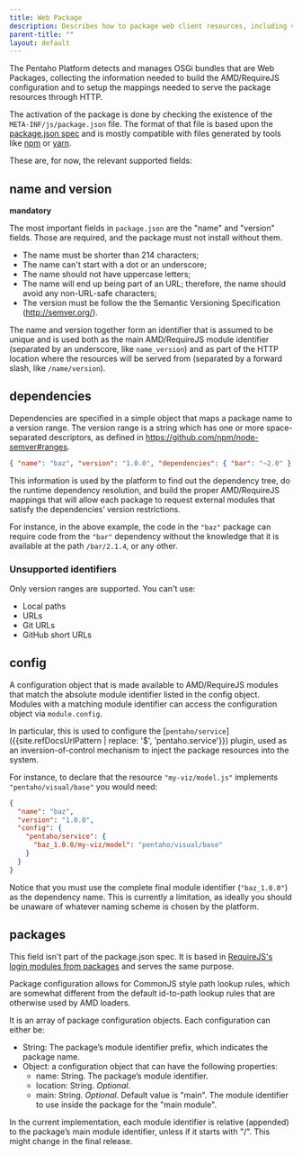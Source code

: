 ```yaml
---
title: Web Package
description: Describes how to package web client resources, including visualizations, into the Pentaho platform.
parent-title: ""
layout: default
---
```


The Pentaho Platform detects and manages OSGi bundles that are Web Packages, 
collecting the information needed to build the AMD/RequireJS configuration and 
to setup the mappings needed to serve the package resources through HTTP.

The activation of the package is done by checking the existence of the `META-INF/js/package.json` file.
The format of that file is based upon the [package.json spec](https://docs.npmjs.com/files/package.json) and 
is mostly compatible with files generated by tools like [npm](https://www.npmjs.com) or [yarn](https://yarnpkg.com).

These are, for now, the relevant supported fields:

## name and version

**mandatory**

The most important fields in `package.json` are the "name" and "version" fields. 
Those are required, and the package must not install without them.
- The name must be shorter than 214 characters;
- The name can't start with a dot or an underscore;
- The name should not have uppercase letters;
- The name will end up being part of an URL; therefore, the name should avoid any non-URL-safe characters;
- The version must be follow the the Semantic Versioning Specification (http://semver.org/).

The name and version together form an identifier that is assumed to be unique and 
is used both as the main AMD/RequireJS module identifier (separated by an underscore, like `name_version`) and 
as part of the HTTP location where the resources will be served from 
(separated by a forward slash, like `/name/version`).

## dependencies

Dependencies are specified in a simple object that maps a package name to a version range.
The version range is a string which has one or more space-separated descriptors, 
as defined in https://github.com/npm/node-semver#ranges.
```json
{ "name": "baz", "version": "1.0.0", "dependencies": { "bar": "~2.0" } }
```

This information is used by the platform to find out the dependency tree, do the runtime dependency resolution, and 
build the proper AMD/RequireJS mappings that will allow each package to request external modules 
that satisfy the dependencies’ version restrictions.

For instance, in the above example, the code in the `"baz"` package can require code from the `"bar"` dependency 
without the knowledge that it is available at the path `/bar/2.1.4`, or any other.

### Unsupported identifiers

Only version ranges are supported. You can't use:
- Local paths
- URLs
- Git URLs
- GitHub short URLs 

## config

A configuration object that is made available to AMD/RequireJS modules that 
match the absolute module identifier listed in the config object.
Modules with a matching module identifier can access the configuration object via `module.config`.

In particular, 
this is used to configure the [`pentaho/service`]({{site.refDocsUrlPattern | replace: '$', 'pentaho.service'}}) plugin, 
used as an inversion-of-control mechanism to inject the package resources into the system.

For instance, to declare that the resource `"my-viz/model.js"` implements `"pentaho/visual/base"` you would need:
```json
{ 
  "name": "baz",
  "version": "1.0.0",
  "config": {
    "pentaho/service": {
      "baz_1.0.0/my-viz/model": "pentaho/visual/base"
    }
  }
}
```

Notice that you must use the complete final module identifier (`"baz_1.0.0"`) as the dependency name. 
This is currently a limitation, as ideally you should be unaware of whatever naming scheme is chosen by the platform.

## packages

This field isn't part of the package.json spec. 
It is based in [RequireJS's login modules from packages](http://requirejs.org/docs/api.html#packages) and 
serves the same purpose.

Package configuration allows for CommonJS style path lookup rules, 
which are somewhat different from the default id-to-path lookup rules that are otherwise used by AMD loaders.

It is an array of package configuration objects. Each configuration can either be:
- String: The package’s module identifier prefix, which indicates the package name.
- Object: a configuration object that can have the following properties:
  - name: String. The package’s module identifier.
  - location: String. _Optional_.
  - main: String. _Optional_. 
    Default value is "main". The module identifier to use inside the package for the "main module".

In the current implementation, each module identifier is relative (appended) to the package’s main module identifier, 
unless if it starts with "/". This might change in the final release.
